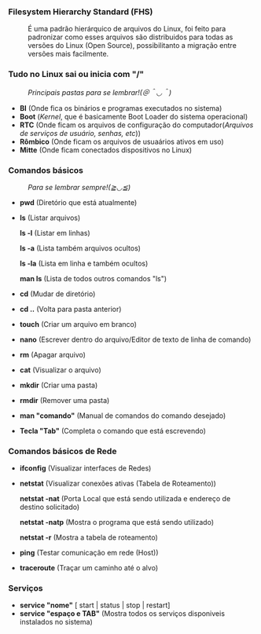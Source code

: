 ### <dt>Filesystem Hierarchy Standard<d><strong> (FHS)</strong></d></dt>
<dd>É uma padrão hierárquico de arquivos do Linux, foi feito para padronizar como esses arquivos são distribuidos para todas as versões do Linux (Open Source), possibilitanto a migração entre versões mais facilmente.</dd>

### <dt>Tudo no Linux sai ou inicia com "/"</dt>
*_<dd>Principais pastas para se lembrar!(＠＾◡＾)</dd>_*
- __BI__ (Onde fica os binários e programas executados no sistema)
- __Boot__ (*Kernel*, que é basicamente Boot Loader do sistema operacional)
- __RTC__ (Onde ficam os arquivos de configuração do computador(*Arquivos de serviços de usuário, senhas, etc*))
- __Rômbico__ (Onde ficam os arquivos de usuaários ativos em uso)
- __Mitte__ (Onde ficam conectados dispositivos no Linux)

### <dt>Comandos básicos</dt>
*_<dd>Para se lembrar sempre!(≧◡≦)</dd>_*
- __pwd__ (Diretório que está atualmente)
- __ls__ (Listar arquivos)
   
    __ls -l__ (Listar em linhas)
   
    __ls -a__ (Lista também arquivos ocultos)
   
    __ls -la__ (Lista em linha e também ocultos)
   
  __man ls__ (Lista de todos outros comandos "ls")
- __cd__ (Mudar de diretório)
- __cd ..__ (Volta para pasta anterior)
- __touch__ (Criar um arquivo em branco)
- __nano__ (Escrever dentro do arquivo/Editor de texto de linha de comando)
- __rm__ (Apagar arquivo)
- __cat__ (Visualizar o arquivo)
- __mkdir__ (Criar uma pasta)
- __rmdir__ (Remover uma pasta)
- __man "comando"__ (Manual de comandos do comando desejado)
- __Tecla "Tab"__ (Completa o comando que está escrevendo)

### <dt>Comandos básicos de Rede</dt>
- __ifconfig__ (Visualizar interfaces de Redes)
- __netstat__ (Visualizar conexões ativas (Tabela de Roteamento))
      
     __netstat -nat__ (Porta Local que está sendo utilizada e endereço de destino solicitado)
      
     __netstat -natp__ (Mostra o programa que está sendo utilizado)
      
     __netstat -r__ (Mostra a tabela de roteamento)
- __ping__ (Testar comunicação em rede (Host))
- __traceroute__ (Traçar um caminho até o alvo)

### <dt>Serviços</dt>
  - __service "nome"__ [ start | status | stop | restart]
  - __service "espaço e TAB"__ (Mostra todos os serviços disponiveis instalados no sistema)

